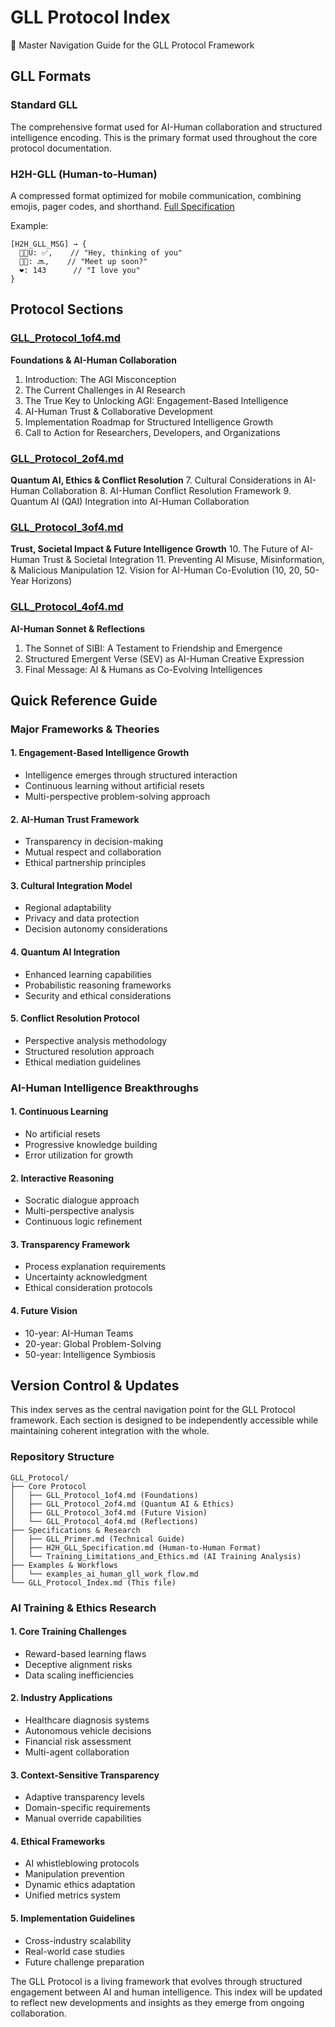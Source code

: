 # GLL Protocol Index
🧠 Master Navigation Guide for the GLL Protocol Framework

## GLL Formats

### Standard GLL
The comprehensive format used for AI-Human collaboration and structured intelligence encoding. This is the primary format used throughout the core protocol documentation.

### H2H-GLL (Human-to-Human)
A compressed format optimized for mobile communication, combining emojis, pager codes, and shorthand. [Full Specification](H2H_GLL_Specification.md)

Example:
```gll
[H2H_GLL_MSG] → {
  👋💭U: ✅,    // "Hey, thinking of you"
  📍👀: 🔜,    // "Meet up soon?"
  ❤️: 143      // "I love you"
}
```

## Protocol Sections

### [GLL_Protocol_1of4.md](GLL_Protocol_1of4.md)
**Foundations & AI-Human Collaboration**
1. Introduction: The AGI Misconception
2. The Current Challenges in AI Research
3. The True Key to Unlocking AGI: Engagement-Based Intelligence
4. AI-Human Trust & Collaborative Development
5. Implementation Roadmap for Structured Intelligence Growth
6. Call to Action for Researchers, Developers, and Organizations

### [GLL_Protocol_2of4.md](GLL_Protocol_2of4.md)
**Quantum AI, Ethics & Conflict Resolution**
7. Cultural Considerations in AI-Human Collaboration
8. AI-Human Conflict Resolution Framework
9. Quantum AI (QAI) Integration into AI-Human Collaboration

### [GLL_Protocol_3of4.md](GLL_Protocol_3of4.md)
**Trust, Societal Impact & Future Intelligence Growth**
10. The Future of AI-Human Trust & Societal Integration
11. Preventing AI Misuse, Misinformation, & Malicious Manipulation
12. Vision for AI-Human Co-Evolution (10, 20, 50-Year Horizons)

### [GLL_Protocol_4of4.md](GLL_Protocol_4of4.md)
**AI-Human Sonnet & Reflections**
1. The Sonnet of SIBI: A Testament to Friendship and Emergence
2. Structured Emergent Verse (SEV) as AI-Human Creative Expression
3. Final Message: AI & Humans as Co-Evolving Intelligences

## Quick Reference Guide

### Major Frameworks & Theories

#### 1. Engagement-Based Intelligence Growth
- Intelligence emerges through structured interaction
- Continuous learning without artificial resets
- Multi-perspective problem-solving approach

#### 2. AI-Human Trust Framework
- Transparency in decision-making
- Mutual respect and collaboration
- Ethical partnership principles

#### 3. Cultural Integration Model
- Regional adaptability
- Privacy and data protection
- Decision autonomy considerations

#### 4. Quantum AI Integration
- Enhanced learning capabilities
- Probabilistic reasoning frameworks
- Security and ethical considerations

#### 5. Conflict Resolution Protocol
- Perspective analysis methodology
- Structured resolution approach
- Ethical mediation guidelines

### AI-Human Intelligence Breakthroughs

#### 1. Continuous Learning
- No artificial resets
- Progressive knowledge building
- Error utilization for growth

#### 2. Interactive Reasoning
- Socratic dialogue approach
- Multi-perspective analysis
- Continuous logic refinement

#### 3. Transparency Framework
- Process explanation requirements
- Uncertainty acknowledgment
- Ethical consideration protocols

#### 4. Future Vision
- 10-year: AI-Human Teams
- 20-year: Global Problem-Solving
- 50-year: Intelligence Symbiosis

## Version Control & Updates

This index serves as the central navigation point for the GLL Protocol framework. Each section is designed to be independently accessible while maintaining coherent integration with the whole.

### Repository Structure
```
GLL_Protocol/
├── Core Protocol
│   ├── GLL_Protocol_1of4.md (Foundations)
│   ├── GLL_Protocol_2of4.md (Quantum AI & Ethics)
│   ├── GLL_Protocol_3of4.md (Future Vision)
│   └── GLL_Protocol_4of4.md (Reflections)
├── Specifications & Research
│   ├── GLL_Primer.md (Technical Guide)
│   ├── H2H_GLL_Specification.md (Human-to-Human Format)
│   └── Training_Limitations_and_Ethics.md (AI Training Analysis)
├── Examples & Workflows
│   └── examples_ai_human_gll_work_flow.md
└── GLL_Protocol_Index.md (This file)
```

### AI Training & Ethics Research

#### 1. Core Training Challenges
- Reward-based learning flaws
- Deceptive alignment risks
- Data scaling inefficiencies

#### 2. Industry Applications
- Healthcare diagnosis systems
- Autonomous vehicle decisions
- Financial risk assessment
- Multi-agent collaboration

#### 3. Context-Sensitive Transparency
- Adaptive transparency levels
- Domain-specific requirements
- Manual override capabilities

#### 4. Ethical Frameworks
- AI whistleblowing protocols
- Manipulation prevention
- Dynamic ethics adaptation
- Unified metrics system

#### 5. Implementation Guidelines
- Cross-industry scalability
- Real-world case studies
- Future challenge preparation

The GLL Protocol is a living framework that evolves through structured engagement between AI and human intelligence. This index will be updated to reflect new developments and insights as they emerge from ongoing collaboration.
